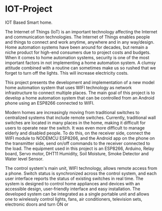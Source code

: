 # IOT-Project
IOT Based Smart home.

The Internet of Things (IoT) is an important technology affecting the Internet and communication technologies. The Internet of Things enables people and things to connect and work anytime, anywhere and in any way/design. Home automation systems have been around for decades, but remain a niche product for high-end consumers due to project costs and budgets. When it comes to home automation systems, security is one of the most important factors in not implementing a home automation system. A clumsy attitude combined with a routine can sometimes make us so rushed that we forget to turn off the lights. This will increase electricity costs.


This project presents the development and implementation of a new model home automation system that uses WIFI technology as network infrastructure to connect multiple places. The main goal of this project is to develop a home automation system that can be controlled from an Android phone using an ESP8266 connected to WIFI.

 
Modern homes are increasingly moving from traditional switches to centralized systems that include remote switches. Currently, traditional wall switches are located in many places in the home, making it difficult for users to operate near the switch. It was even more difficult to manage elderly and disabled people. To do this, on the receiver side, connect the WIFI module to NODEMCU ESP8266, and the Android app on the phone on the transmitter side, send on/off commands to the receiver connected to the load. The equipment used in this project is an ESP8266, Arduino, Relay board, Servo motor, DHT11 Humidity, Soil Moisture, Smoke Detector and Water level Sensor.


The control system's main unit, WIFI technology, allows remote access from a phone. Switch status   is synchronized across the   control system, and each user interface reports the status of existing switches in real time. The system is designed to control home appliances and devices with an accessible design, user-friendly interface and easy installation. The developed system can be integrated as a single portable unit and allows one to wirelessly control lights, fans, air conditioners, television sets, electronic doors and turn ON or 

